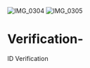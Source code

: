![IMG_0304](https://github.com/suthiwa1234/Verification-/assets/157233477/244cb2c0-0def-4af8-b3e3-468a145e877b)
![IMG_0305](https://github.com/suthiwa1234/Verification-/assets/157233477/5c2dd5fb-86c7-4d69-a113-9094df2c79c7)
# Verification-
ID Verification 
